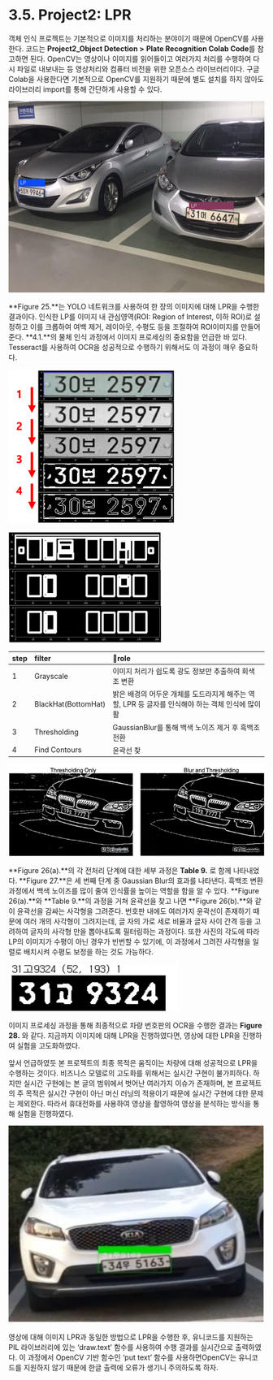 # 3.5. Project2: LPR

객체 인식 프로젝트는 기본적으로 이미지를 처리하는 분야이기 때문에 OpenCV를 사용한다. 코드는 **Project2\_Object Detection &gt;** **Plate Recognition Colab Code**를 참고하면 된다. OpenCV는 영상이나 이미지를 읽어들이고 여러가지 처리를 수행하여 다시 파일로 내보내는 등 영상처리와 컴퓨터 비전을 위한 오픈소스 라이브러리이다. 구글 Colab을 사용한다면 기본적으로 OpenCV를 지원하기 때문에 별도 설치를 하지 않아도 라이브러리 import를 통해 간단하게 사용할 수 있다.

![Figure 25. Result of Object Detection using YOLO Network](../.gitbook/assets/figure-25.png)

**Figure 25.**는 YOLO 네트워크를 사용하여 한 장의 이미지에 대해 LPR을 수행한 결과이다. 인식한 LP를 이미지 내 관심영역\(ROI: Region of Interest, 이하 ROI\)로 설정하고 이를 크롭하여 여백 제거, 레이아웃, 수평도 등을 조절하여 ROI이미지를 만들어준다. **4.1.**의 물체 인식 과정에서 이미지 프로세싱의 중요함을 언급한 바 있다. Tesseract를 사용하여 OCR을 성공적으로 수행하기 위해서도 이 과정이 매우 중요하다.

![Figure 26\(a\). Find Contours](../.gitbook/assets/figure-26.png)

![Figure 26\(b\). Multiple Box](../.gitbook/assets/figure-26-b-.png)

| step | filter | role |
| :--- | :--- | :--- |
| 1 | Grayscale | 이미지 처리가 쉽도록 광도 정보만 추출하여 회색조 변환 |
| 2 | BlackHat\(BottomHat\) | 밝은 배경의 어두운 개체를 도드라지게 해주는 역할, LPR 등 글자를 인식해야 하는 객체 인식에 많이 활 |
| 3 | Thresholding | GaussianBlur를 통해 백색 노이즈 제거 후 흑백조 전환 |
| 4 | Find Contours | 윤곽선 찾 |

![Figure 27. Effect of using Gaussian Blur during Thresholding Process](../.gitbook/assets/figure-27%20%281%29.png)

**Figure 26\(a\).**의 각 전처리 단계에 대한 세부 과정은 **Table 9.** 로 함께 나타내었다. **Figure 27.**은 세 번째 단계 중 Gaussian Blur의 효과를 나타낸다. 흑백조 변환 과정에서 백색 노이즈를 많이 줄여 인식률을 높이는 역할을 함을 알 수 있다. **Figure 26\(a\).**와 **Table 9.**의 과정을 거쳐 윤곽선을 찾고 나면 **Figure 26\(b\).**와 같이 윤곽선을 감싸는 사각형을 그려준다. 번호판 내에도 여러가지 윤곽선이 존재하기 때문에 여러 개의 사각형이 그려지는데, 글 자의 가로 세로 비율과 글자 사이 간격 등을 고려하여 글자의 사각형 만을 뽑아내도록 필터링하는 과정이다. 또한 사진의 각도에 따라 LP의 이미지가 수평이 아닌 경우가 빈번할 수 있기에, 이 과정에서 그려진 사각형을 일렬로 배치시켜 수평도 보정을 하는 것도 가능하다.

![Figure 28. Plate Recognition Result](../.gitbook/assets/figure-28.png)

이미지 프로세싱 과정을 통해 최종적으로 차량 번호판의 OCR을 수행한 결과는 **Figure 28.** 와 같다. 지금까지 이미지에 대해 LPR을 진행하였다면, 영상에 대한 LPR을 진행하여 실험을 고도화하였다.

앞서 언급하였듯 본 프로젝트의 최종 목적은 움직이는 차량에 대해 성공적으로 LPR을 수행하는 것이다. 비즈니스 모델로의 고도화를 위해서는 실시간 구현이 불가피하다. 하지만 실시간 구현에는 본 글의 범위에서 벗어난 여러가지 이슈가 존재하며, 본 프로젝트의 주 목적은 실시간 구현이 아닌 머신 러닝의 적용이기 때문에 실시간 구현에 대한 문제는 제외한다. 따라서 휴대전화를 사용하여 영상을 촬영하여 영상을 분석하는 방식을 통해 실험을 진행하였다.

![Figure 29. Real-Time Result Printing of LPR in Vedio](../.gitbook/assets/figure-29.jpg)

영상에 대해 이미지 LPR과 동일한 방법으로 LPR을 수행한 후, 유니코드를 지원하는 PIL 라이브러리에 있는 ‘draw.text’ 함수를 사용하여 수행 결과를 실시간으로 출력하였다. 이 과정에서 OpenCV 기반 함수인 ‘put text’ 함수를 사용하면OpenCV는 유니코드를 지원하지 않기 때문에 한글 출력에 오류가 생기니 주의하도록 하자.

